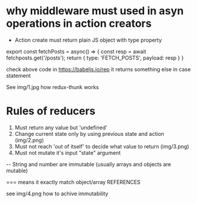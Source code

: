 why middleware must used in asyn operations in action creators
================================================================
* Action create must return plain JS object with type property

export const fetchPosts = async() => {
    const resp = await fetchposts.get('/posts');
    return {
        type: 'FETCH_POSTS',
        payload: resp
    }
}

check above code in https://babeljs.io/rep it returns something else in case statement


See img/1.jpg how redux-thunk works

Rules of reducers
=====================
1. Must return any value but 'undefined'
2. Change current state only by using previous state and action (img/2.png)
3. Must not reach 'out of itself' to decide what value to return (img/3.png)
4. Must not mutate it's input "state" argument

  -- String and number are immutable (usually arrays and objects are mutable)

  === means it exactly match object/array REFERENCES

  see img/4.png how to achive immutability